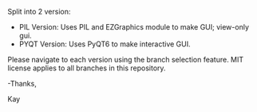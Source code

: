 Split into 2 version:
 - PIL Version: Uses PIL and EZGraphics module to make GUI; view-only gui.
 - PYQT Version: Uses PyQT6 to make interactive GUI.
 
Please navigate to each version using the branch selection feature. 
MIT license applies to all branches in this repository.

\-Thanks,

Kay
